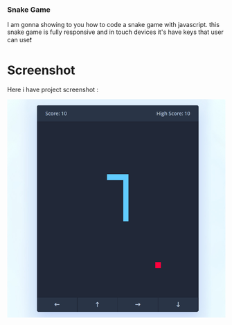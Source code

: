 ### Snake Game
I am gonna showing to you how to code a snake game with javascript. this snake game is fully responsive and in touch devices it's have keys that user can use❗️

# Screenshot
Here i have project screenshot :


![screenshot](result.jpg)

